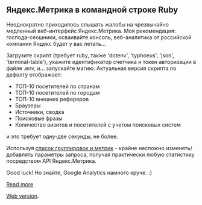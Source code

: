 ## Яндекс.Метрика в командной строке Ruby

Неоднократно приходилось слышать жалобы на чрезвычайно медленный веб-интерфейс Яндекс.Метрика. Моя рекомендация: господа-сеошники, осваивайте консоль, веб-аналитика от российской компании Яндекс будет у вас летать...

Загрузите скрипт (требует ruby, также 'dotenv', 'typhoeus', 'json', 'terminal-table'), укажите идентификатор счетчика и токен авторизации в файле .env, и... запускайте магию. Актуальная версия скрипта по дефолту отображает:

* ТОП-10 посетителей по странам
* ТОП-10 посетителей по городам
* ТОП-10 внешних рефереров
* Браузеры
* Источники, сводка
* Поисковые фразы
* Количество визитов и посетителей с учетом поисковых систем

и это требует одну-две секунды, не более.

Используя [список группировок и метрик](https://yandex.ru/dev/metrika/doc/api2/api_v1/attrandmetr/dim_all-docpage) - крайне несложно изменять/добавлять параметры запроса, получая практически любую статистику посредством API Яндекс.Метрика.

Good luck! Но знайте, Google Analytics намного круче. :)

[Read more](https://masterpro.ws/api-yandex-metrica-ruby)

[Web version](https://masterpro.herokuapp.com/analytics/index).
